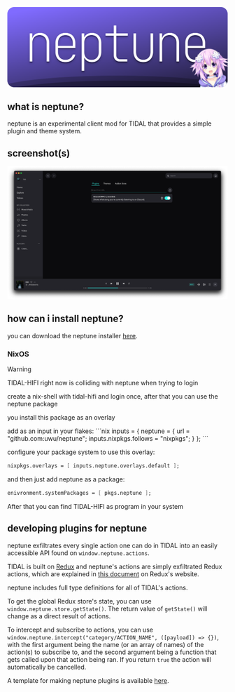 ![neptune](https://github.com/uwu/neptune/raw/master/assets/banner.svg)

## what is neptune?
neptune is an experimental client mod for TIDAL that provides a simple plugin and theme system.

## screenshot(s)
![a screenshot of the neptune settings tab](https://github.com/uwu/neptune/raw/master/assets/neptune-screenshot.png)

## how can i install neptune?
you can download the neptune installer [here](https://github.com/uwu/neptune-installer/releases).

### NixOS

> [!WARNING]
> TIDAL-HIFI right now is colliding with neptune when trying to login
>
> create a nix-shell with tidal-hifi and login once, after that you can use the neptune package

you install this package as an overlay

add as an input in your flakes:
´´´nix 
  inputs = {
    neptune = {
      url = "github.com:uwu/neptune";
      inputs.nixpkgs.follows = "nixpkgs";
    }
  };
´´´

configure your package system to use this overlay:
```nix
nixpkgs.overlays = [ inputs.neptune.overlays.default ];
```

and then just add neptune as a package:
```nix
enivronment.systemPackages = [ pkgs.neptune ];
```

After that you can find TIDAL-HIFI as program in your system

## developing plugins for neptune
neptune exfiltrates every single action one can do in TIDAL into an easily accessible API found on `window.neptune.actions`.

TIDAL is built on [Redux](https://redux.js.org) and neptune's actions are simply exfiltrated Redux actions, which are explained in [this document](https://redux.js.org/tutorials/fundamentals/part-2-concepts-data-flow#actions) on Redux's website.

neptune includes full type definitions for all of TIDAL's actions.

To get the global Redux store's state, you can use `window.neptune.store.getState()`. The return value of `getState()` will change as a direct result of actions.

To intercept and subscribe to actions, you can use `window.neptune.intercept("category/ACTION_NAME", ([payload]) => {})`, with the first argument being the name (or an array of names) of the action(s) to subscribe to, and the second argument being a function that gets called upon that action being ran. If you return `true` the action will automatically be cancelled.

A template for making neptune plugins is available [here](https://github.com/uwu/neptune-template).
